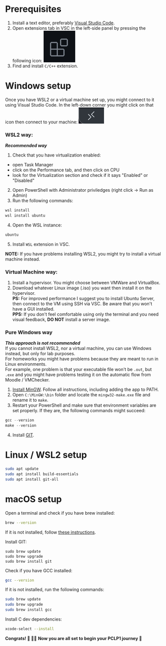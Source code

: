 # Prerequisites

1. Install a text editor, preferably [Visual Studio Code](https://code.visualstudio.com/).
2. Open extensions tab in VSC in the left-side panel by pressing the following icon:
![extensions icon](./assets/extensions.png)
3. Find and install `C/C++` extension.

# Windows setup

Once you have WSL2 or a virtual machine set up, you might connect to it using
Visual Studio Code.
In the left-down corner you might click on that icon then connect to your machine:
![remote icon](./assets/remote.png)



### WSL2 way:
***Recommended way***
1. Check that you have virtualization enabled:
- open Task Manager
- click on the Performance tab, and then click on CPU
- look for the Virtualization section and check if it says "Enabled"
or "Disabled"
2. Open PowerShell with Administrator priviledges (right click -> Run as Admin)
3. Run the following commands:
```powershell
wsl install
wsl install ubuntu
```
4. Open the WSL instance:
```powershell
ubuntu
```
5. Install `WSL` extension in VSC.

**NOTE:** If you have problems installing WSL2, you might try to install
a virtual machine instead.

### Virtual Machine way:
1. Install a hypervisor. You might choose between VMWare and VirtualBox.
2. Download whatever Linux image (.iso) you want then install it on the
hypervisor.<br>
**PS:** For improved performance I suggest you to install Ubuntu Server,
then connect to the VM using SSH via VSC.
Be aware that you won't have a GUI installed.<br>
**PPS:** If you don't feel comfortable using only the terminal and you need
visual feedback, **DO NOT** install a server image.

### Pure Windows way
***This approach is not recommended***<br>
If you cannot install WSL2, nor a virtual machine, you can use Windows instead,
but only for lab purposes.<br>
For homeworks you might have problems because they are meant to run in Linux
environments.<br>
For example, one problem is that your executable file won't be `.out`, but `.exe`
and you might have problems testing it on the automatic flow from Moodle / VMChecker.

1. [Install MinGW](https://www.geeksforgeeks.org/installing-mingw-tools-for-c-c-and-changing-environment-variable/).
Follow all instructions, including adding the app to PATH.
2. Open `C:\MinGW:\bin` folder and locate the `mingw32-make.exe` file and rename
it to `make`.
3. Restart your PowerShell and make sure that environment variables are set
properly.
If they are, the following commands might succeed:
```powershell
gcc --version
make --version
```
4. Install [GIT](https://git-scm.com/downloads/win).

# Linux / WSL2 setup
```bash
sudo apt update
sudo apt install build-essentials
sudo apt install git-all
```

# macOS setup
Open a terminal and check if you have brew installed:
```bash
brew --version
```
If it is not installed, follow [these instructions](https://brew.sh/).

Install GIT:
```
sudo brew update
sudo brew upgrade
sudo brew install git
```

Check if you have GCC installed:
```bash
gcc --version
```
If it is not installed, run the following commands:
```bash
sudo brew update
sudo brew upgrade
sudo brew install gcc
```

Install C dev dependencies:
```bash
xcode-select --install
```


**Congrats! 🎉 🙌🏻**
**Now you are all set to begin your PCLP1 journey 🚀**
